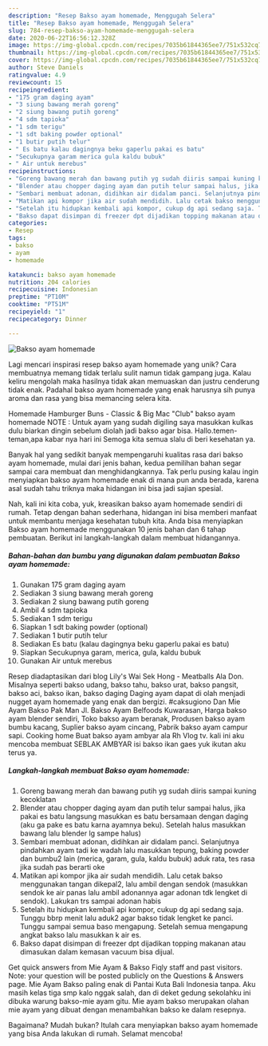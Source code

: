 ```yaml
---
description: "Resep Bakso ayam homemade, Menggugah Selera"
title: "Resep Bakso ayam homemade, Menggugah Selera"
slug: 784-resep-bakso-ayam-homemade-menggugah-selera
date: 2020-06-22T16:56:12.328Z
image: https://img-global.cpcdn.com/recipes/7035b61844365ee7/751x532cq70/bakso-ayam-homemade-foto-resep-utama.jpg
thumbnail: https://img-global.cpcdn.com/recipes/7035b61844365ee7/751x532cq70/bakso-ayam-homemade-foto-resep-utama.jpg
cover: https://img-global.cpcdn.com/recipes/7035b61844365ee7/751x532cq70/bakso-ayam-homemade-foto-resep-utama.jpg
author: Steve Daniels
ratingvalue: 4.9
reviewcount: 15
recipeingredient:
- "175 gram daging ayam"
- "3 siung bawang merah goreng"
- "2 siung bawang putih goreng"
- "4 sdm tapioka"
- "1 sdm terigu"
- "1 sdt baking powder optional"
- "1 butir putih telur"
- " Es batu kalau dagingnya beku gaperlu pakai es batu"
- "Secukupnya garam merica gula kaldu bubuk"
- " Air untuk merebus"
recipeinstructions:
- "Goreng bawang merah dan bawang putih yg sudah diiris sampai kuning kecoklatan"
- "Blender atau chopper daging ayam dan putih telur sampai halus, jika pakai es batu langsung masukkan es batu bersamaan dengan daging (aku ga pake es batu karna ayamnya beku). Setelah halus masukkan bawang lalu blender lg sampe halus)"
- "Sembari membuat adonan, didihkan air didalam panci. Selanjutnya pindahkan ayam tadi ke wadah lalu masukkan tepung, baking powder dan bumbu2 lain (merica, garam, gula, kaldu bubuk) aduk rata, tes rasa jika sudah pas berarti oke"
- "Matikan api kompor jika air sudah mendidih. Lalu cetak bakso menggunakan tangan dikepal2, lalu ambil dengan sendok (masukkan sendok ke air panas lalu ambil adonannya agar adonan tdk lengket di sendok). Lakukan trs sampai adonan habis"
- "Setelah itu hidupkan kembali api kompor, cukup dg api sedang saja. Tunggu bbrp menit lalu aduk2 agar bakso tidak lengket ke panci. Tunggu sampai semua baso mengapung. Setelah semua mengapung angkat bakso lalu masukkan k air es."
- "Bakso dapat disimpan di freezer dpt dijadikan topping makanan atau dimasukan dalam kemasan vacuum bisa dijual."
categories:
- Resep
tags:
- bakso
- ayam
- homemade

katakunci: bakso ayam homemade 
nutrition: 204 calories
recipecuisine: Indonesian
preptime: "PT10M"
cooktime: "PT51M"
recipeyield: "1"
recipecategory: Dinner

---
```



![Bakso ayam homemade](https://img-global.cpcdn.com/recipes/7035b61844365ee7/751x532cq70/bakso-ayam-homemade-foto-resep-utama.jpg)

Lagi mencari inspirasi resep bakso ayam homemade yang unik? Cara membuatnya memang tidak terlalu sulit namun tidak gampang juga. Kalau keliru mengolah maka hasilnya tidak akan memuaskan dan justru cenderung tidak enak. Padahal bakso ayam homemade yang enak harusnya sih punya aroma dan rasa yang bisa memancing selera kita.

Homemade Hamburger Buns - Classic &amp; Big Mac &#34;Club&#34; bakso ayam homemade NOTE : Untuk ayam yang sudah digiling saya masukkan kulkas dulu biarkan dingin sebelum diolah jadi bakso agar bisa. Hallo.temen-teman,apa kabar nya hari ini Semoga kita semua slalu di beri kesehatan ya.

Banyak hal yang sedikit banyak mempengaruhi kualitas rasa dari bakso ayam homemade, mulai dari jenis bahan, kedua pemilihan bahan segar sampai cara membuat dan menghidangkannya. Tak perlu pusing kalau ingin menyiapkan bakso ayam homemade enak di mana pun anda berada, karena asal sudah tahu triknya maka hidangan ini bisa jadi sajian spesial.


Nah, kali ini kita coba, yuk, kreasikan bakso ayam homemade sendiri di rumah. Tetap dengan bahan sederhana, hidangan ini bisa memberi manfaat untuk membantu menjaga kesehatan tubuh kita. Anda bisa menyiapkan Bakso ayam homemade menggunakan 10 jenis bahan dan 6 tahap pembuatan. Berikut ini langkah-langkah dalam membuat hidangannya.

<!--inarticleads1-->

##### Bahan-bahan dan bumbu yang digunakan dalam pembuatan Bakso ayam homemade:

1. Gunakan 175 gram daging ayam
1. Sediakan 3 siung bawang merah goreng
1. Sediakan 2 siung bawang putih goreng
1. Ambil 4 sdm tapioka
1. Sediakan 1 sdm terigu
1. Siapkan 1 sdt baking powder (optional)
1. Sediakan 1 butir putih telur
1. Sediakan  Es batu (kalau dagingnya beku gaperlu pakai es batu)
1. Siapkan Secukupnya garam, merica, gula, kaldu bubuk
1. Gunakan  Air untuk merebus


Resep diadaptasikan dari blog Lily&#39;s Wai Sek Hong - Meatballs Ala Don. Misalnya seperti bakso udang, bakso tahu, bakso urat, bakso pangsit, bakso aci, bakso ikan, bakso daging Daging ayam dapat di olah menjadi nugget ayam homemade yang enak dan bergizi. #caksugiono Dan Mie Ayam Bakso Pak Man Jl. Bakso Ayam Belfoods Kuwarasan, Harga bakso ayam blender sendiri, Toko bakso ayam beranak, Produsen bakso ayam bumbu kacang, Suplier bakso ayam cincang, Pabrik bakso ayam campur sapi. Cooking home Buat bakso ayam ambyar ala Rh Vlog tv. kali ini aku mencoba membuat SEBLAK AMBYAR isi bakso ikan gaes yuk ikutan aku terus ya. 

<!--inarticleads2-->

##### Langkah-langkah membuat Bakso ayam homemade:

1. Goreng bawang merah dan bawang putih yg sudah diiris sampai kuning kecoklatan
1. Blender atau chopper daging ayam dan putih telur sampai halus, jika pakai es batu langsung masukkan es batu bersamaan dengan daging (aku ga pake es batu karna ayamnya beku). Setelah halus masukkan bawang lalu blender lg sampe halus)
1. Sembari membuat adonan, didihkan air didalam panci. Selanjutnya pindahkan ayam tadi ke wadah lalu masukkan tepung, baking powder dan bumbu2 lain (merica, garam, gula, kaldu bubuk) aduk rata, tes rasa jika sudah pas berarti oke
1. Matikan api kompor jika air sudah mendidih. Lalu cetak bakso menggunakan tangan dikepal2, lalu ambil dengan sendok (masukkan sendok ke air panas lalu ambil adonannya agar adonan tdk lengket di sendok). Lakukan trs sampai adonan habis
1. Setelah itu hidupkan kembali api kompor, cukup dg api sedang saja. Tunggu bbrp menit lalu aduk2 agar bakso tidak lengket ke panci. Tunggu sampai semua baso mengapung. Setelah semua mengapung angkat bakso lalu masukkan k air es.
1. Bakso dapat disimpan di freezer dpt dijadikan topping makanan atau dimasukan dalam kemasan vacuum bisa dijual.


Get quick answers from Mie Ayam &amp; Bakso Fiqly staff and past visitors. Note: your question will be posted publicly on the Questions &amp; Answers page. Mie Ayam Bakso paling enak di Pantai Kuta Bali Indonesia tanpa. Aku masih kelas tiga smp kalo nggak salah, dan di deket gedung sekolahku ini dibuka warung bakso-mie ayam gitu. Mie ayam bakso merupakan olahan mie ayam yang dibuat dengan menambahkan bakso ke dalam resepnya. 

Bagaimana? Mudah bukan? Itulah cara menyiapkan bakso ayam homemade yang bisa Anda lakukan di rumah. Selamat mencoba!
